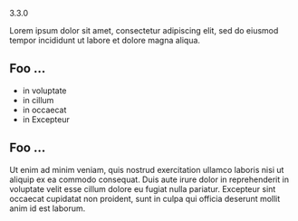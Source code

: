 3.3.0

Lorem ipsum dolor sit amet, consectetur adipiscing elit,
sed do eiusmod tempor incididunt ut labore et dolore magna aliqua.

## Foo ...

- in voluptate
- in cillum
- in occaecat
- in Excepteur

## Foo ...

Ut enim ad minim veniam, quis nostrud exercitation ullamco laboris nisi ut aliquip ex ea commodo consequat.
Duis aute irure dolor in reprehenderit in voluptate velit esse cillum dolore eu fugiat nulla pariatur.
Excepteur sint occaecat cupidatat non proident, sunt in culpa qui officia deserunt mollit anim id est laborum.
